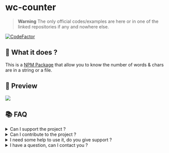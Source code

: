 # wc-counter

> **Warning** The only official codes/examples are here or in one of the linked repositories if any and nowhere else.

[![CodeFactor](https://www.codefactor.io/repository/github/thehelltower/wc-counter/badge)](https://www.codefactor.io/repository/github/thehelltower/wc-counter)

## 📜 What it does ?

This is a [NPM Package](https://www.npmjs.com/) that allow you to know the number of words & chars are in a string or a file.

## 🎥 Preview

<!--[YouTube video](https://www.youtube.com/watch?v=ID)
[Twitter(Tweet)](https://twitter.com/TheHellTower/status/ID)-->
[![](https://i.imgur.com/ERt4FBi.gif)](https://www.youtube.com/channel/UClyfmbKxs-kCzJpHFtl3xIQ?sub_confirmation=1)


## 📚 FAQ


<details>
    <summary>
        Can I support the project ?
    </summary>
    Yes, you can either "sponsor" me with the button on my profile or donate by going there: https://github.com/TheHellTower#-support-my-work and read, if you want to donate through PayPal you can add me on Discord, click here to see my Discord: https://github.com/TheHellTower#-socials.
</details>
<details>
    <summary>
        Can I contribute to the project ?
    </summary>
    Yes, feel free to fork it, updated it as you wish as long as you don't break it and open a PR that will be reviewed !
</details>
<details>
    <summary>
        I need some help to use it, do you give support ?
    </summary>
    Yes and no, If you go through a issue yes, if you go through my DMs it's either the following or no:
    
    - 5€) Support for 48 hours in DMs.
    
    Note: The support is only for this package(usages or modifications).
</details>
<details>
    <summary>
        I have a question, can I contact you ?
    </summary>
    Yes you can either by opening a issue: https://github.com/TheHellTower/wc-counter/issues/new or send me an email at: "thehelltower@tuta.io" or contact me on one of my socials here: https://github.com/TheHellTower#-socials

    Note: Only for questions no code support.
</details>